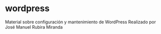 # wordpress
Material sobre configuración y mantenimiento de WordPress
Realizado por José Manuel Rubira Miranda
